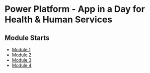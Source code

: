 # Power Platform - App in a Day for Health & Human Services

## Module Starts


- [Module 1](/01.1%20overview.md)
- [Module 2](/02.1%20overview.md)
- [Module 3](/03.1%20overview.md)
- [Module 4](/04.1%20overview.md)
